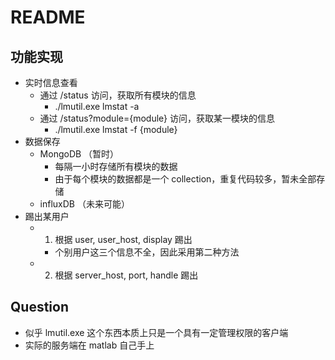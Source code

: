 # README
## 功能实现
- 实时信息查看
  - 通过 /status 访问，获取所有模块的信息
    - ./lmutil.exe lmstat -a
  - 通过 /status?module={module} 访问，获取某一模块的信息
    - ./lmutil.exe lmstat -f {module}
-  数据保存
   -  MongoDB （暂时）
      -  每隔一小时存储所有模块的数据
      -  由于每个模块的数据都是一个 collection，重复代码较多，暂未全部存储
   -  influxDB （未来可能）
-  踢出某用户
   - 1. 根据 user, user_host, display 踢出
     - 个别用户这三个信息不全，因此采用第二种方法
   - 2. 根据 server_host, port, handle 踢出 

## Question
- 似乎 lmutil.exe 这个东西本质上只是一个具有一定管理权限的客户端
- 实际的服务端在 matlab 自己手上
